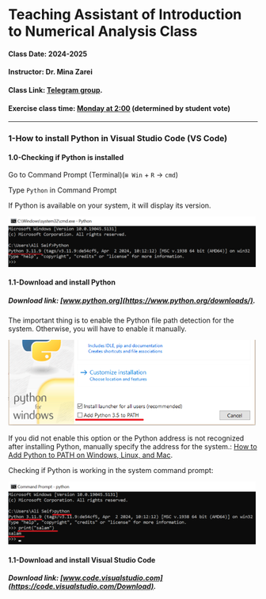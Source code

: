 # Teaching Assistant of Introduction to Numerical Analysis Class

#### Class Date: 2024-2025
#### Instructor: Dr. Mina Zarei
#### Class Link: [Telegram group](https://t.me/+O0bkbFKCmfxmNTg0).


#### Exercise class time: <ins>**Monday at 2:00**</ins> (determined by student vote)
________________

### 1-How to install Python in Visual Studio Code (VS Code)
#### 1.0-Checking if Python is installed
Go to Command Prompt (Terminal)(```⊞ Win``` + ```R``` → ```cmd```)

Type ```Python``` in Command Prompt

If Python is available on your system, it will display its version.

<img src="https://github.com/AliSeif96/Introduction-to-Numerical-Analysis/blob/main/README/chek%20python.png" width="500">

#### 1.1-Download and install Python

##### Download link: [www.python.org](https://www.python.org/downloads/).
The important thing is to enable the Python file path detection for the system. Otherwise, you will have to enable it manually.

<img src="https://github.com/AliSeif96/Introduction-to-Numerical-Analysis/blob/main/README/add%20path.png" width="500">

If you did not enable this option or the Python address is not recognized after installing Python, manually specify the address for the system.: [How to Add Python to PATH on Windows, Linux, and Mac](https://phoenixnap.com/kb/add-python-to-path).

Checking if Python is working in the system command prompt:

<img src="https://github.com/AliSeif96/Introduction-to-Numerical-Analysis/blob/main/README/chek%20worked%20python.png" width="500">


#### 1.1-Download and install Visual Studio Code


##### Download link: [www.code.visualstudio.com](https://code.visualstudio.com/Download).
